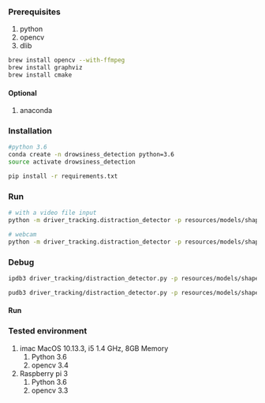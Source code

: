 

### Prerequisites
1. python
2. opencv
3. dlib

```sh
brew install opencv --with-ffmpeg
brew install graphviz
brew install cmake
```

#### Optional
1. anaconda

### Installation
```sh
#python 3.6
conda create -n drowsiness_detection python=3.6
source activate drowsiness_detection

pip install -r requirements.txt
```


### Run
```sh
# with a video file input
python -m driver_tracking.distraction_detector -p resources/models/shape_predictor_68_face_landmarks.dat -f resources/sample_inputs/your_detection_movie.mov

# webcam
python -m driver_tracking.distraction_detector -p resources/models/shape_predictor_68_face_landmarks.dat
```

### Debug
```sh
ipdb3 driver_tracking/distraction_detector.py -p resources/models/shape_predictor_68_face_landmarks.dat -f resources/sample_inputs/your_detection_movie.mov

pudb3 driver_tracking/distraction_detector.py -p resources/models/shape_predictor_68_face_landmarks.dat -f resources/sample_inputs/your_detection_movie.mov
```

#### Run

### Tested environment
1. imac MacOS 10.13.3, i5 1.4 GHz, 8GB Memory
    1. Python 3.6
	1. opencv 3.4
1. Raspberry pi 3
    1. Python 3.6
    1. opencv 3.3



